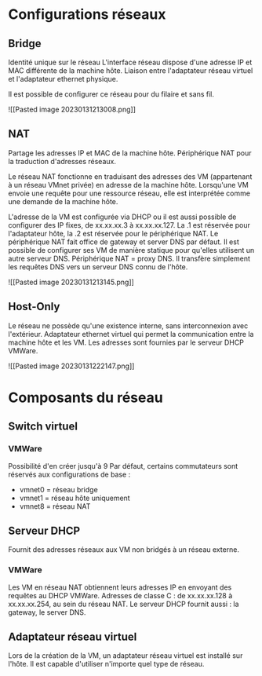 # Configurations réseaux
## Bridge
Identité unique sur le réseau
L'interface réseau dispose d'une adresse IP et MAC différente de la machine hôte.
Liaison entre l'adaptateur réseau virtuel et l'adaptateur ethernet physique. 

Il est possible de configurer ce réseau pour du filaire et sans fil. 

![[Pasted image 20230131213008.png]]

## NAT
Partage les adresses IP et MAC de la machine hôte.
Périphérique NAT pour la traduction d'adresses réseaux.

Le réseau NAT fonctionne en traduisant des adresses des VM (appartenant à un réseau VMnet privée) en adresse de la machine hôte. 
Lorsqu'une VM envoie une requête pour une ressource réseau, elle est interprétée comme une demande de la machine hôte.

L'adresse de la VM est configurée via DHCP ou il est aussi possible de configurer des IP fixes, de xx.xx.xx.3 à xx.xx.xx.127. La .1 est réservée pour l'adaptateur hôte, la .2 est réservée pour le périphérique NAT. 
Le périphérique NAT fait office de gateway et server DNS par défaut. Il est possible de configurer ses VM de manière statique pour qu'elles utilisent un autre serveur DNS. 
Périphérique NAT = proxy DNS. Il transfère simplement les requêtes DNS vers un serveur DNS connu de l'hôte. 

![[Pasted image 20230131213145.png]]

## Host-Only
Le réseau ne possède qu'une existence interne, sans interconnexion avec l'extérieur. 
Adaptateur ethernet virtuel qui permet la communication entre la machine hôte et les VM.
Les adresses sont fournies par le serveur DHCP VMWare.

![[Pasted image 20230131222147.png]]

# Composants du réseau
## Switch virtuel
### VMWare
Possibilité d'en créer jusqu'à 9
Par défaut, certains commutateurs sont réservés aux configurations de base :
- vmnet0 = réseau bridge
- vmnet1 = réseau hôte uniquement
- vmnet8 = réseau NAT

## Serveur DHCP
Fournit des adresses réseaux aux VM non bridgés à un réseau externe. 
### VMWare
Les VM en réseau NAT obtiennent leurs adresses IP en envoyant des requêtes au DHCP VMWare.
Adresses de classe C : 
de xx.xx.xx.128 à xx.xx.xx.254, au sein du réseau NAT. 
Le serveur DHCP fournit aussi : la gateway, le server DNS. 

## Adaptateur réseau virtuel
Lors de la création de la VM, un adaptateur réseau virtuel est installé sur l'hôte. Il est capable d'utiliser n'importe quel type de réseau. 